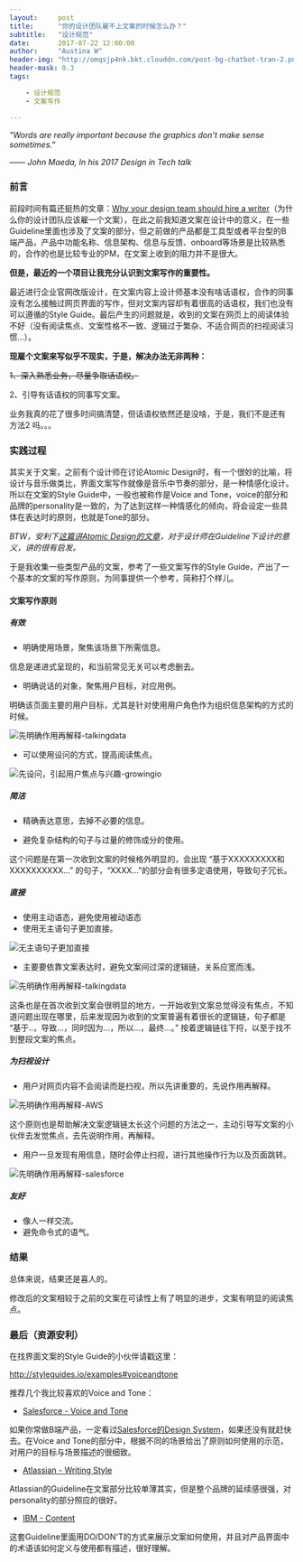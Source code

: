 ```yaml
---
layout:     post
title:      "你的设计团队雇不上文案的时候怎么办？"
subtitle:   "设计规范"
date:       2017-07-22 12:00:00
author:     "Austina W"
header-img: "http://omqsjp4nk.bkt.clouddn.com/post-bg-chatbot-tran-2.png"
header-mask: 0.3
tags:

    - 设计规范
    - 文案写作

---
```


*"Words are really important because the graphics don’t make sense sometimes."*

*—— John Maeda, In his 2017 Design in Tech talk*



### 前言

前段时间有篇还挺热的文章：[Why your design team should hire a writer](https://medium.com/dropbox-design/why-your-design-team-should-hire-a-writer-24d55f1e2d4a)（为什么你的设计团队应该雇一个文案），在此之前我知道文案在设计中的意义，在一些Guideline里面也涉及了文案的部分，但之前做的产品都是工具型或者平台型的B端产品，产品中功能名称、信息架构、信息与反馈、onboard等场景是比较熟悉的，合作的也是比较专业的PM，在文案上收到的阻力并不是很大。



**但是，最近的一个项目让我充分认识到文案写作的重要性。**

最近进行企业官网改版设计，在文案内容上设计师基本没有啥话语权，合作的同事没有怎么接触过网页界面的写作，但对文案内容却有着很高的话语权，我们也没有可以遵循的Style Guide。最后产生的问题就是，收到的文案在网页上的阅读体验不好（没有阅读焦点、文案性格不一致、逻辑过于繁杂、不适合网页的扫视阅读习惯…）。



**现雇个文案来写似乎不现实，于是，解决办法无非两种：**

~~1、深入熟悉业务，尽量争取话语权。~~

2、引导有话语权的同事写文案。

业务我真的花了很多时间搞清楚，但话语权依然还是没啥，于是，我们不是还有 方法2 吗。。。



### 实践过程

其实关于文案，之前有个设计师在讨论Atomic Design时，有一个很妙的比喻，将设计与音乐做类比，界面文案写作就像是音乐中节奏的部分，是一种情感化设计。所以在文案的Style Guide中，一般也被称作是Voice and Tone，voice的部分和品牌的personality是一致的，为了达到这样一种情感化的倾向，将会设定一些具体在表达时的原则，也就是Tone的部分。

*BTW，安利下[这篇讲Atomic Design的文章]()，对于设计师在Guideline下设计的意义，讲的很有启发。*



于是我收集一些类型产品的文案，参考了一些文案写作的Style Guide，产出了一个基本的文案的写作原则，为同事提供一个参考，简称打个样儿。



#### 文案写作原则

##### 有效

- 明确使用场景，聚焦该场景下所需信息。


信息是递进式呈现的，和当前常见无关可以考虑删去。

- 明确说话的对象，聚焦用户目标，对应用例。

明确该页面主要的用户目标，尤其是针对使用用户角色作为组织信息架构的方式的时候。

![先明确作用再解释-talkingdata](http://omqsjp4nk.bkt.clouddn.com/%E8%85%BE%E8%AE%AF)

- 可以使用设问的方式，提高阅读焦点。

![先设问，引起用户焦点与兴趣-growingio](http://omqsjp4nk.bkt.clouddn.com/growingio)





##### 简洁

- 精确表达意思，去掉不必要的信息。


- 避免复杂结构的句子与过量的修饰成分的使用。


这个问题是在第一次收到文案的时候格外明显的，会出现 “基于XXXXXXXXX和XXXXXXXXXX...” 的句子，“XXXX...”的部分会有很多定语使用，导致句子冗长。


##### 直接

- 使用主动语态，避免使用被动语态
- 使用无主语句子更加直接。

![无主语句子更加直接](http://omqsjp4nk.bkt.clouddn.com/%E8%85%BE%E8%AE%AF%E7%A4%BE%E4%BA%A4%E5%B9%BF%E5%91%8A)

- 主要要依靠文案表达时，避免文案间过深的逻辑链，关系应宽而浅。

![先明确作用再解释-talkingdata](http://omqsjp4nk.bkt.clouddn.com/talkingdata)

这条也是在首次收到文案会很明显的地方，一开始收到文案总觉得没有焦点，不知道问题出现在哪里，后来发现因为收到的文案普遍有着很长的逻辑链，句子都是 “基于..，导致…，同时因为…，所以…，最终…。” 按着逻辑链往下捋，以至于找不到整段文案的焦点。





##### 为扫视设计

- 用户对网页内容不会阅读而是扫视，所以先讲重要的，先说作用再解释。

![先明确作用再解释-AWS](http://omqsjp4nk.bkt.clouddn.com/AWS)

这个原则也是帮助解决文案逻辑链太长这个问题的方法之一，主动引导写文案的小伙伴去发觉焦点，去先说明作用，再解释。





- 用户一旦发现有用信息，随时会停止扫视，进行其他操作行为以及页面跳转。

![先明确作用再解释-salesforce](http://omqsjp4nk.bkt.clouddn.com/salesforces)





##### 友好

- 像人一样交流。
- 避免命令式的语气。




### 结果

总体来说，结果还是喜人的。

修改后的文案相较于之前的文案在可读性上有了明显的进步，文案有明显的阅读焦点。





### 最后（资源安利）

在找界面文案的Style Guide的小伙伴请戳这里：

http://styleguides.io/examples#voiceandtone



推荐几个我比较喜欢的Voice and Tone：

- [Salesforce - Voice and Tone ](https://www.lightningdesignsystem.com/assets/downloads/salesforce-voice-and-tone.pdf?)

如果你常做B端产品，一定看过[Salesforce的Design System](https://www.lightningdesignsystem.com/)，如果还没有就赶快去。在Voice and Tone的部分中，根据不同的场景给出了原则如何使用的示范，对用户的目标与场景描述的很细致。

- [Atlassian - Writing Style](https://atlassian.design/guidelines/brand/writing-style)

Atlassian的Guideline在文案部分比较单薄其实，但是整个品牌的延续感很强，对personality的部分照应的很好。

- [IBM -  Content](http://carbondesignsystem.com/guidelines/content/general)

这套Guideline里面用DO/DON'T的方式来展示文案如何使用，并且对产品界面中的术语该如何定义与使用都有描述，很好理解。




